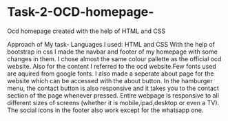 # Task-2-OCD-homepage-
Ocd homepage created with the help of HTML and CSS

Approach of My task-
Languages I used: HTML and CSS
With the help of bootstrap in css I made the navbar and footer of my homepage with some changes in them. I chose almost the same colour pallette as the official ocd website. Also for the content I referred to the ocd website.Few fonts used are aquired from google fonts. I also made a seperate about page for the website which can be accessed with the about button. In the hamburger menu, the contact button is also responsive and it takes you to the contact section of the page whenever pressed.
Entire webpage is responsive to all different sizes of screens (whether it is mobile,ipad,desktop or even a TV).
The social icons in the footer also work except for the whatsapp one.
